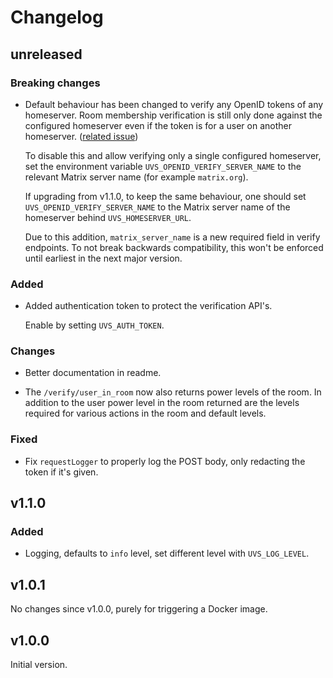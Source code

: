 # Changelog

## unreleased

### Breaking changes

* Default behaviour has been changed to verify any OpenID tokens of any homeserver.
  Room membership verification is still only done against the configured homeserver 
  even if the token is for a user on another homeserver. 
  ([related issue](https://github.com/matrix-org/matrix-user-verification-service/issues/3))
  
  To disable this and allow verifying only a single configured homeserver, set
  the environment variable `UVS_OPENID_VERIFY_SERVER_NAME` to the relevant
  Matrix server name (for example `matrix.org`).
  
  If upgrading from v1.1.0, to keep the same behaviour, one should set
  `UVS_OPENID_VERIFY_SERVER_NAME` to the Matrix server name of the homeserver
  behind `UVS_HOMESERVER_URL`.
  
  Due to this addition, `matrix_server_name` is a new required field in verify endpoints.
  To not break backwards compatibility, this won't be enforced until earliest
  in the next major version.

### Added
  
* Added authentication token to protect the verification API's.

  Enable by setting `UVS_AUTH_TOKEN`.

### Changes

* Better documentation in readme.

* The `/verify/user_in_room` now also returns power levels of the room. In addition to
  the user power level in the room returned are the levels required for various actions
  in the room and default levels.

### Fixed

* Fix `requestLogger` to properly log the POST body, only redacting the token
  if it's given.

## v1.1.0

### Added

* Logging, defaults to `info` level, set different level with `UVS_LOG_LEVEL`.

## v1.0.1

No changes since v1.0.0, purely for triggering a Docker image.

## v1.0.0

Initial version.
